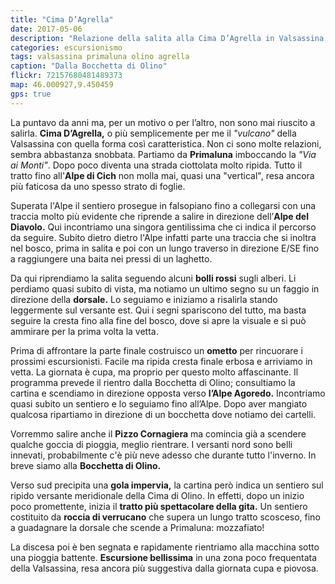 ```yaml
---
title: "Cima D’Agrella"
date: 2017-05-06
description: "Relazione della salita alla Cima D’Agrella in Valsassina con partenza da Primaluna e rientro per la Bocchetta di Olino"
categories: escursionismo
tags: valsassina primaluna olino agrella
caption: "Dalla Bocchetta di Olino"
flickr: 72157680481489373
map: 46.000927,9.450459
gps: true
---
```


La puntavo da anni ma, per un motivo o per l’altro, non sono mai riuscito a salirla. **Cima D’Agrella,** o più semplicemente per me il *"vulcano"* della Valsassina con quella forma così caratteristica. Non ci sono molte relazioni, sembra abbastanza snobbata. Partiamo da **Primaluna** imboccando la *"Via ai Monti"*. Dopo poco diventa una strada ciottolata molto ripida. Tutto il tratto fino all'**Alpe di Cich** non molla mai, quasi una "vertical", resa ancora più faticosa da uno spesso strato di foglie.

Superata l'Alpe il sentiero prosegue in falsopiano fino a collegarsi con una traccia molto più evidente che riprende a salire in direzione dell’**Alpe del Diavolo.** Qui incontriamo una singora gentilissima che ci indica il percorso da seguire. Subito dietro dietro l'Alpe infatti parte una traccia che si inoltra nel bosco, prima in salita e poi con un lungo traverso in direzione E/SE fino a raggiungere una baita nei pressi di un laghetto.

Da qui riprendiamo la salita seguendo alcuni **bolli rossi** sugli alberi. Li perdiamo quasi subito di vista, ma notiamo un ultimo segno su un faggio in direzione della **dorsale.** Lo seguiamo e iniziamo a risalirla stando leggermente sul versante est. Qui i segni spariscono del tutto, ma basta seguire la cresta fino alla fine del bosco, dove si apre la visuale e si può ammirare per la prima volta la vetta.

Prima di affrontare la parte finale costruisco un **ometto** per rincuorare i prossimi escursionisti. Facile ma ripida cresta finale erbosa e arriviamo in vetta. La giornata è cupa, ma proprio per questo molto affascinante. Il programma prevede il rientro dalla Bocchetta di Olino; consultiamo la cartina e scendiamo in direzione opposta verso **l’Alpe Agoredo.** Incontriamo quasi subito un sentiero e lo seguiamo fino all’Alpe. Dopo aver mangiato qualcosa ripartiamo in direzione di un bocchetta dove notiamo dei cartelli.

Vorremmo salire anche il **Pizzo Cornagiera** ma comincia già a scendere qualche goccia di pioggia, meglio rientrare. I versanti nord sono belli innevati, probabilmente c'è più neve adesso che durante tutto l'inverno. In breve siamo alla **Bocchetta di Olino.** 

Verso sud precipita una **gola impervia,** la cartina però indica un sentiero sul ripido versante meridionale della Cima di Olino. In effetti, dopo un inizio poco promettente, inizia il **tratto più spettacolare della gita.** Un sentiero costituito da **roccia di verrucano** che supera un lungo tratto scosceso, fino a guadagnare la dorsale che scende a Primaluna: mozzafiato!

La discesa poi è ben segnata e rapidamente rientriamo alla macchina sotto una pioggia battente. **Escursione bellissima** in una zona poco frequentata della Valsassina, resa ancora più suggestiva dalla giornata cupa e piovosa.




